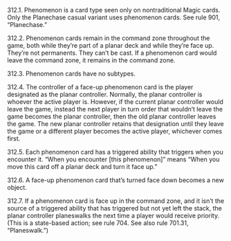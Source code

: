 312.1. Phenomenon is a card type seen only on nontraditional Magic cards. Only the Planechase casual variant uses phenomenon cards. See rule 901, “Planechase.”

312.2. Phenomenon cards remain in the command zone throughout the game, both while they’re part of a planar deck and while they’re face up. They’re not permanents. They can’t be cast. If a phenomenon card would leave the command zone, it remains in the command zone.

312.3. Phenomenon cards have no subtypes.

312.4. The controller of a face-up phenomenon card is the player designated as the planar controller. Normally, the planar controller is whoever the active player is. However, if the current planar controller would leave the game, instead the next player in turn order that wouldn’t leave the game becomes the planar controller, then the old planar controller leaves the game. The new planar controller retains that designation until they leave the game or a different player becomes the active player, whichever comes first.

312.5. Each phenomenon card has a triggered ability that triggers when you encounter it. “When you encounter [this phenomenon]” means “When you move this card off a planar deck and turn it face up.”

312.6. A face-up phenomenon card that’s turned face down becomes a new object.

312.7. If a phenomenon card is face up in the command zone, and it isn’t the source of a triggered ability that has triggered but not yet left the stack, the planar controller planeswalks the next time a player would receive priority. (This is a state-based action; see rule 704. See also rule 701.31, “Planeswalk.”)